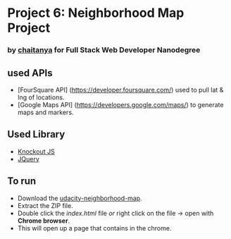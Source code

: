 # Project 6: Neighborhood Map Project
### by [chaitanya](https://github.com/chaituhaki) for Full Stack Web Developer Nanodegree

## used APIs
* [FourSquare API] (https://developer.foursquare.com/) used to pull lat & lng of locations.
* [Google Maps API] (https://developers.google.com/maps/) to generate maps and markers.

## Used Library
* [Knockout JS](http://knockoutjs.com/)
* [JQuery](https://code.jquery.com/)

## To run
* Download the [udacity-neighborhood-map](https://github.com/chaituhaki/udacity-neighborhood-map/archive/master.zip).
* Extract the ZIP file.
* Double click the _index.html_ file _or_ right click on the file -> open with **Chrome browser**.
* This will open up a page that contains in the chrome.